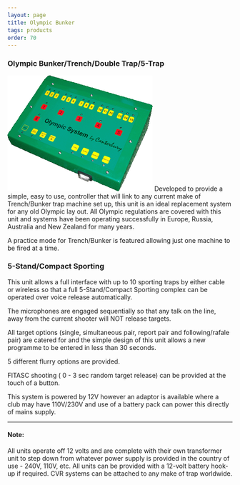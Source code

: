 ```yaml
---
layout: page
title: Olympic Bunker
tags: products
order: 70
---
```


### Olympic Bunker/Trench/Double Trap/5-Trap
![Olympic Bunker][1] Developed to provide a simple, easy to use, controller that will link to any current make of Trench/Bunker trap machine set up, this unit is an ideal replacement system for any old Olympic lay out. All Olympic regulations are covered with this unit and systems have been operating successfully in Europe, Russia, Australia and New Zealand for many years.

A practice mode for Trench/Bunker is featured allowing just one machine to be fired at a time.


### 5-Stand/Compact Sporting
This unit allows a full interface with up to 10 sporting traps by either cable or wireless so that a full 5-Stand/Compact Sporting complex can be operated over voice release automatically.

The microphones are engaged sequentially so that any talk on the line, away from the current shooter will NOT release targets. 

All target options (single, simultaneous pair, report pair and following/rafale pair) are catered for and the simple design of this unit allows a new programme to be entered in less than 30 seconds.

5 different flurry options are provided.

FITASC shooting ( 0 - 3 sec random target release) can be provided at the touch of a button.

This system is powered by 12V however an adaptor is available where a club may have 110V/230V and use of a battery pack can power this directly of mains supply.

---

#### Note:
All units operate off 12 volts and are complete with their own transformer unit to step down from whatever power supply is provided in the country of use - 240V, 110V, etc. All units can be provided with a 12-volt battery hook-up if required. CVR systems can be attached to any make of trap worldwide.

[1]: images/product_olympic_2.gif
